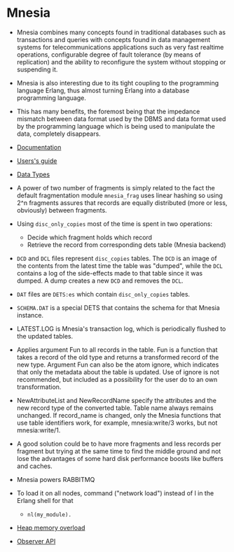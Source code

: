 # Mnesia

- Mnesia combines many concepts found in traditional databases such as transactions and queries with concepts found in data management systems for telecommunications applications such as very fast realtime operations, configurable degree of fault tolerance (by means of replication) and the ability to reconfigure the system without stopping or suspending it.

- Mnesia is also interesting due to its tight coupling to the programming language Erlang, thus almost turning Erlang into a database programming language.

- This has many benefits, the foremost being that the impedance mismatch between data format used by the DBMS and data format used by the programming language which is being used to manipulate the data, completely disappears.

- [Documentation](https://www.erlang.org/doc/man/mnesia.html)
- [Users's guide](https://www.erlang.org/doc/apps/mnesia/mnesia.pdf)
- [Data Types](https://www.erlang.org/doc/reference_manual/data_types.html)

- A power of two number of fragments is simply related to the fact the default fragmentation module `mnesia_frag` uses linear hashing so using 2^n fragments assures that records are equally distributed (more or less, obviously) between fragments.

- Using `disc_only_copies` most of the time is spent in two operations:
    - Decide which fragment holds which record
    - Retrieve the record from corresponding dets table (Mnesia backend)

- `DCD` and `DCL` files represent `disc_copies` tables. The `DCD` is an image of
the contents from the latest time the table was "dumped", while the
`DCL` contains a log of the side-effects made to that table since it was
dumped. A dump creates a new `DCD` and removes the `DCL`.

- `DAT` files are `DETS:es` which contain `disc_only_copies` tables.

- `SCHEMA.DAT` is a special DETS that contains the schema for that Mnesia instance.

- LATEST.LOG is Mnesia's transaction log, which is periodically flushed to the updated tables.

- Applies argument Fun to all records in the table. Fun is a function that takes a record of the old type and returns a transformed record of the new type. Argument Fun can also be the atom ignore, which indicates that only the metadata about the table is updated. Use of ignore is not recommended, but included as a possibility for the user do to an own transformation.

- NewAttributeList and NewRecordName specify the attributes and the new record type of the converted table. Table name always remains unchanged. If record_name is changed, only the Mnesia functions that use table identifiers work, for example, mnesia:write/3 works, but not mnesia:write/1.

- A good solution could be to have more fragments and less records per fragment but trying at the same time to find the middle ground and not lose the advantages of some hard disk performance boosts like buffers and caches.

- Mnesia powers RABBITMQ

- To load it on all nodes, command ("network load") instead of l in the Erlang shell for that
    - `nl(my_module).`

- [Heap memory overload](https://stackoverflow.com/questions/7103621/erlang-and-its-consumption-of-heap-memory)
- [Observer API](https://anilwadghule.com/2021/07/11/how-to-install-wxmac-properly-for-running-observer-with-elixir/)